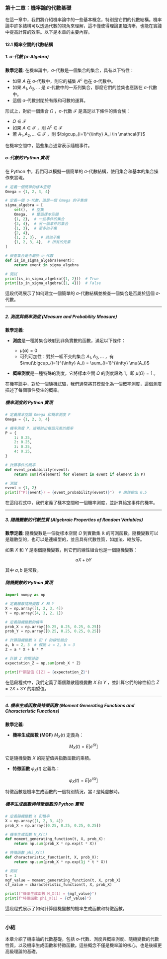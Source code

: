 ### 第十二章：機率論的代數基礎

在這一章中，我們將介紹機率論中的一些基本概念，特別是它們的代數結構。機率論中許多結構可以透過代數的視角來理解，這不僅使得理論更加清晰，也能在實踐中提高計算的效率。以下是本章的主要內容。

#### 12.1 概率空間的代數結構

##### 1. σ-代數 (σ-Algebra)

**數學定義**:
在機率論中，σ-代數是一個集合的集合，具有以下特性：
- 如果  $`A`$  在 σ-代數中，則它的補集  $`A^c`$  也在 σ-代數中。
- 如果  $`A_1, A_2, \dots`$  是 σ-代數中的一系列集合，那麼它們的並集也應該在 σ-代數中。
- 這個 σ-代數封閉於有限和可數的運算。

形式上，對於一個集合  $`\Omega`$ ，σ-代數  $`\mathcal{F}`$  是滿足以下條件的集合族：
-  $`\Omega \in \mathcal{F}`$ 
- 如果  $`A \in \mathcal{F}`$ ，則  $`A^c \in \mathcal{F}`$ 
- 若  $`A_1, A_2, \dots \in \mathcal{F}`$ ，則  $`\bigcup_{i=1}^{\infty} A_i \in \mathcal{F}`$ 

在機率空間中，這些集合通常表示隨機事件。

##### σ-代數的 Python 實現

在 Python 中，我們可以模擬一個簡單的 σ-代數結構，使用集合和基本的集合操作來實現。

```python
# 定義一個簡單的樣本空間
Omega = {1, 2, 3, 4}

# 定義一個 σ-代數，這是一個 Omega 的子集族
sigma_algebra = [
    set(),  # 空集
    Omega,  # 整個樣本空間
    {1, 2},  # 一些事件的集合
    {3, 4},  # 另一個事件的集合
    {1, 3},  # 更多的子集
    {2, 4},
    {1, 2, 3},  # 其他子集
    {1, 2, 3, 4},  # 所有的元素
]

# 檢查集合是否屬於 σ-代數
def is_in_sigma_algebra(event):
    return event in sigma_algebra

# 測試
print(is_in_sigma_algebra({1, 2}))  # True
print(is_in_sigma_algebra({1, 4}))  # False
```

這段代碼展示了如何建立一個簡單的 σ-代數結構並檢查一個集合是否屬於這個 σ-代數。

---

##### 2. 測度與概率測度 (Measure and Probability Measure)

**數學定義**:
- **測度**是一種將集合映射到非負實數的函數，滿足以下條件：
  -  $`\mu(\emptyset) = 0`$ 
  - 可列可加性：對於一組不交的集合  $`A_1, A_2, \dots`$ ，有  $`\mu(\bigcup_{i=1}^{\infty} A_i) = \sum_{i=1}^{\infty} \mu(A_i)`$ 

- **概率測度**是一種特殊的測度，它將樣本空間  $`\Omega`$  的測度設為 1，即  $`\mu(\Omega) = 1`$ 。

在機率論中，對於一個隨機試驗，我們通常將其模型化為一個概率測度，這個測度描述了每個事件發生的概率。

##### 機率測度的 Python 實現

```python
# 定義樣本空間 Omega 和概率測度 P
Omega = {1, 2, 3, 4}

# 機率測度 P，這裡給出每個元素的概率
P = {
    1: 0.25,
    2: 0.25,
    3: 0.25,
    4: 0.25,
}

# 計算事件的概率
def event_probability(event):
    return sum(P[element] for element in event if element in P)

# 測試
event = {1, 2}
print(f"P({event}) = {event_probability(event)}")  # 應該輸出 0.5
```

在這段程式中，我們定義了樣本空間和一個機率測度，並計算給定事件的機率。

---

##### 3. 隨機變數的代數性質 (Algebraic Properties of Random Variables)

**數學定義**:
隨機變數是一個從樣本空間  $`\Omega`$  到實數集  $`\mathbb{R}`$  的可測函數。隨機變數可以是離散型的，也可以是連續型的，並且具有代數性質，如加法、縮放等。

如果  $`X`$  和  $`Y`$  是兩個隨機變數，則它們的線性組合也是一個隨機變數：


```math
aX + bY
```

其中  $`a, b`$  是常數。

##### 隨機變數的 Python 實現

```python
import numpy as np

# 定義離散隨機變數 X 和 Y
X = np.array([1, 2, 3, 4])
Y = np.array([4, 3, 2, 1])

# 定義隨機變數的機率
prob_X = np.array([0.25, 0.25, 0.25, 0.25])
prob_Y = np.array([0.25, 0.25, 0.25, 0.25])

# 計算隨機變數 X 和 Y 的線性組合
a, b = 2, 3  # 假設 a = 2, b = 3
Z = a * X + b * Y

# 計算 Z 的期望值
expectation_Z = np.sum(prob_X * Z)

print(f"期望值 E[Z] = {expectation_Z}")
```

在這段程式中，我們定義了兩個離散隨機變數  $`X`$  和  $`Y`$ ，並計算它們的線性組合  $`Z = 2X + 3Y`$  的期望值。

---

##### 4. 機率生成函數與特徵函數 (Moment Generating Functions and Characteristic Functions)

**數學定義**:
- **機率生成函數 (MGF)**  $`M_X(t)`$  定義為：

  
```math
M_X(t) = E[e^{tX}]
```

  它是隨機變數  $`X`$  的期望值與指數函數的乘積。

- **特徵函數**  $`\varphi_X(t)`$  定義為：

  
```math
\varphi_X(t) = E[e^{itX}]
```

  特徵函數是機率生成函數的一個特別情況，當  $`t`$  是純虛數時。

##### 機率生成函數與特徵函數的 Python 實現

```python
# 定義隨機變數 X 和機率
X = np.array([1, 2, 3, 4])
prob_X = np.array([0.25, 0.25, 0.25, 0.25])

# 機率生成函數 M_X(t)
def moment_generating_function(t, X, prob_X):
    return np.sum(prob_X * np.exp(t * X))

# 特徵函數 phi_X(t)
def characteristic_function(t, X, prob_X):
    return np.sum(prob_X * np.exp(1j * t * X))

# 測試
t = 1
mgf_value = moment_generating_function(t, X, prob_X)
cf_value = characteristic_function(t, X, prob_X)

print(f"機率生成函數 M_X(1) = {mgf_value}")
print(f"特徵函數 phi_X(1) = {cf_value}")
```

這段程式展示了如何計算隨機變數的機率生成函數和特徵函數。

---

### 小結

本章介紹了機率論的代數基礎，包括 σ-代數、測度與概率測度、隨機變數的代數性質，以及機率生成函數和特徵函數。這些概念不僅是機率論的核心，也是後續更高級理論的基礎。